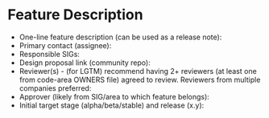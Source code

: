 # Feature Description
- One-line feature description (can be used as a release note):
- Primary contact (assignee):
- Responsible SIGs:
- Design proposal link (community repo):
- Reviewer(s) - (for LGTM) recommend having 2+ reviewers (at least one from code-area OWNERS file) agreed to review. Reviewers from multiple companies preferred:
- Approver (likely from SIG/area to which feature belongs):
- Initial target stage (alpha/beta/stable) and release (x.y):
